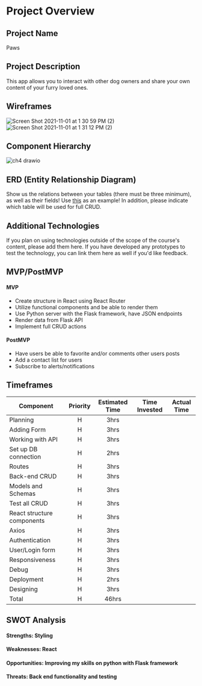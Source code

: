 # Project Overview

## Project Name

Paws

## Project Description

This app allows you to interact with other dog owners and share your own content of your furry loved ones.

## Wireframes

![Screen Shot 2021-11-01 at 1 30 59 PM (2)](https://user-images.githubusercontent.com/88290507/139742837-87ed274c-07a1-44af-a0db-3459e1ef674e.png)
![Screen Shot 2021-11-01 at 1 31 12 PM (2)](https://user-images.githubusercontent.com/88290507/139742853-d37c4690-67c1-4f59-b401-d111e68d368f.png)

## Component Hierarchy

![ch4 drawio](https://user-images.githubusercontent.com/88290507/139746318-26b26249-cc42-48f8-8013-3103972954fa.png)

## ERD (Entity Relationship Diagram)

Show us the relations between your tables (there must be three minimum), as well as their fields! Use [this](https://git.generalassemb.ly/sei-den-osos/data-modeling-intro-lesson#entity-relationship-diagrams-erds) as an example! In addition, please indicate which table will be used for full CRUD.

## Additional Technologies

If you plan on using technologies outside of the scope of the course's content, please add them here. If you have developed any prototypes to test the technology, you can link them here as well if you'd like feedback.

## MVP/PostMVP

#### MVP 

- Create structure in React using React Router
- Utilize functional components and be able to render them
- Use Python server with the Flask framework, have JSON endpoints
- Render data from Flask API
- Implement full CRUD actions

#### PostMVP  

- Have users be able to favorite and/or comments other users posts
- Add a contact list for users
- Subscribe to alerts/notifications

## Timeframes

| Component | Priority | Estimated Time | Time Invested | Actual Time |
| --- | :---: |  :---: | :---: | :---: |
| Planning | H | 3hrs |
| Adding Form | H | 3hrs |
| Working with API | H | 3hrs |
| Set up DB connection | H | 2hrs |
| Routes | H | 3hrs |
| Back-end CRUD | H | 3hrs |
| Models and Schemas | H | 3hrs |
| Test all CRUD | H | 3hrs |
| React structure components | H | 3hrs |
| Axios | H | 3hrs |
| Authentication | H | 3hrs |
| User/Login form | H | 3hrs |
| Responsiveness | H | 3hrs |
| Debug | H | 3hrs |
| Deployment | H | 2hrs |
| Designing | H | 3hrs |
| Total | H | 46hrs|  |  |

## SWOT Analysis

#### Strengths: Styling

#### Weaknesses: React

#### Opportunities: Improving my skills on python with Flask framework

#### Threats: Back end functionality and testing
